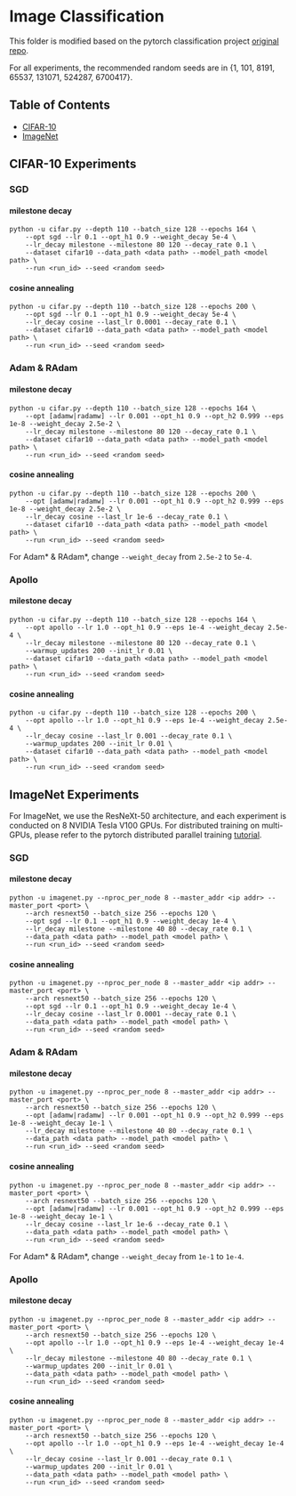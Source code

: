 # Image Classification

This folder is modified based on the pytorch classification project [original repo](https://github.com/bearpaw/pytorch-classification).

For all experiments, the recommended random seeds are in {1, 101, 8191, 65537, 131071, 524287, 6700417}.

## Table of Contents

- [CIFAR-10](#cifar-10-experiments)
- [ImageNet](#imagenet-experiments)

## CIFAR-10 Experiments
### SGD
#### milestone decay
```base
python -u cifar.py --depth 110 --batch_size 128 --epochs 164 \
    --opt sgd --lr 0.1 --opt_h1 0.9 --weight_decay 5e-4 \
    --lr_decay milestone --milestone 80 120 --decay_rate 0.1 \
    --dataset cifar10 --data_path <data path> --model_path <model path> \
    --run <run_id> --seed <random seed> 
```
#### cosine annealing
```base
python -u cifar.py --depth 110 --batch_size 128 --epochs 200 \
    --opt sgd --lr 0.1 --opt_h1 0.9 --weight_decay 5e-4 \
    --lr_decay cosine --last_lr 0.0001 --decay_rate 0.1 \
    --dataset cifar10 --data_path <data path> --model_path <model path> \
    --run <run_id> --seed <random seed> 
```
### Adam & RAdam
#### milestone decay
```base
python -u cifar.py --depth 110 --batch_size 128 --epochs 164 \
    --opt [adamw|radamw] --lr 0.001 --opt_h1 0.9 --opt_h2 0.999 --eps 1e-8 --weight_decay 2.5e-2 \
    --lr_decay milestone --milestone 80 120 --decay_rate 0.1 \
    --dataset cifar10 --data_path <data path> --model_path <model path> \
    --run <run_id> --seed <random seed> 
```
#### cosine annealing
```base
python -u cifar.py --depth 110 --batch_size 128 --epochs 200 \
    --opt [adamw|radamw] --lr 0.001 --opt_h1 0.9 --opt_h2 0.999 --eps 1e-8 --weight_decay 2.5e-2 \
    --lr_decay cosine --last_lr 1e-6 --decay_rate 0.1 \
    --dataset cifar10 --data_path <data path> --model_path <model path> \
    --run <run_id> --seed <random seed> 
```
For Adam* & RAdam*, change `--weight_decay` from `2.5e-2` to `5e-4`.
### Apollo
#### milestone decay
```base
python -u cifar.py --depth 110 --batch_size 128 --epochs 164 \
    --opt apollo --lr 1.0 --opt_h1 0.9 --eps 1e-4 --weight_decay 2.5e-4 \
    --lr_decay milestone --milestone 80 120 --decay_rate 0.1 \
    --warmup_updates 200 --init_lr 0.01 \
    --dataset cifar10 --data_path <data path> --model_path <model path> \
    --run <run_id> --seed <random seed> 
```
#### cosine annealing
```base
python -u cifar.py --depth 110 --batch_size 128 --epochs 200 \
    --opt apollo --lr 1.0 --opt_h1 0.9 --eps 1e-4 --weight_decay 2.5e-4 \
    --lr_decay cosine --last_lr 0.001 --decay_rate 0.1 \
    --warmup_updates 200 --init_lr 0.01 \
    --dataset cifar10 --data_path <data path> --model_path <model path> \
    --run <run_id> --seed <random seed> 
```

## ImageNet Experiments
For ImageNet, we use the ResNeXt-50 architecture, and each experiment is conducted on 8 NVIDIA Tesla V100 GPUs.
For distributed training on multi-GPUs, please refer to the pytorch distributed parallel training [tutorial](https://pytorch.org/tutorials/intermediate/dist_tuto.html).
### SGD
#### milestone decay
```base
python -u imagenet.py --nproc_per_node 8 --master_addr <ip addr> --master_port <port> \
    --arch resnext50 --batch_size 256 --epochs 120 \
    --opt sgd --lr 0.1 --opt_h1 0.9 --weight_decay 1e-4 \
    --lr_decay milestone --milestone 40 80 --decay_rate 0.1 \
    --data_path <data path> --model_path <model path> \
    --run <run_id> --seed <random seed> 
```
#### cosine annealing
```base
python -u imagenet.py --nproc_per_node 8 --master_addr <ip addr> --master_port <port> \
    --arch resnext50 --batch_size 256 --epochs 120 \
    --opt sgd --lr 0.1 --opt_h1 0.9 --weight_decay 1e-4 \
    --lr_decay cosine --last_lr 0.0001 --decay_rate 0.1 \
    --data_path <data path> --model_path <model path> \
    --run <run_id> --seed <random seed> 
```
### Adam & RAdam
#### milestone decay
```base
python -u imagenet.py --nproc_per_node 8 --master_addr <ip addr> --master_port <port> \
    --arch resnext50 --batch_size 256 --epochs 120 \
    --opt [adamw|radamw] --lr 0.001 --opt_h1 0.9 --opt_h2 0.999 --eps 1e-8 --weight_decay 1e-1 \
    --lr_decay milestone --milestone 40 80 --decay_rate 0.1 \
    --data_path <data path> --model_path <model path> \
    --run <run_id> --seed <random seed> 
```
#### cosine annealing
```base
python -u imagenet.py --nproc_per_node 8 --master_addr <ip addr> --master_port <port> \
    --arch resnext50 --batch_size 256 --epochs 120 \
    --opt [adamw|radamw] --lr 0.001 --opt_h1 0.9 --opt_h2 0.999 --eps 1e-8 --weight_decay 1e-1 \
    --lr_decay cosine --last_lr 1e-6 --decay_rate 0.1 \
    --data_path <data path> --model_path <model path> \
    --run <run_id> --seed <random seed> 
```
For Adam* & RAdam*, change `--weight_decay` from `1e-1` to `1e-4`.
### Apollo
#### milestone decay
```base
python -u imagenet.py --nproc_per_node 8 --master_addr <ip addr> --master_port <port> \
    --arch resnext50 --batch_size 256 --epochs 120 \
    --opt apollo --lr 1.0 --opt_h1 0.9 --eps 1e-4 --weight_decay 1e-4 \
    --lr_decay milestone --milestone 40 80 --decay_rate 0.1 \
    --warmup_updates 200 --init_lr 0.01 \
    --data_path <data path> --model_path <model path> \
    --run <run_id> --seed <random seed> 
```
#### cosine annealing
```base
python -u imagenet.py --nproc_per_node 8 --master_addr <ip addr> --master_port <port> \
    --arch resnext50 --batch_size 256 --epochs 120 \
    --opt apollo --lr 1.0 --opt_h1 0.9 --eps 1e-4 --weight_decay 1e-4 \
    --lr_decay cosine --last_lr 0.001 --decay_rate 0.1 \
    --warmup_updates 200 --init_lr 0.01 \
    --data_path <data path> --model_path <model path> \
    --run <run_id> --seed <random seed> 
```
